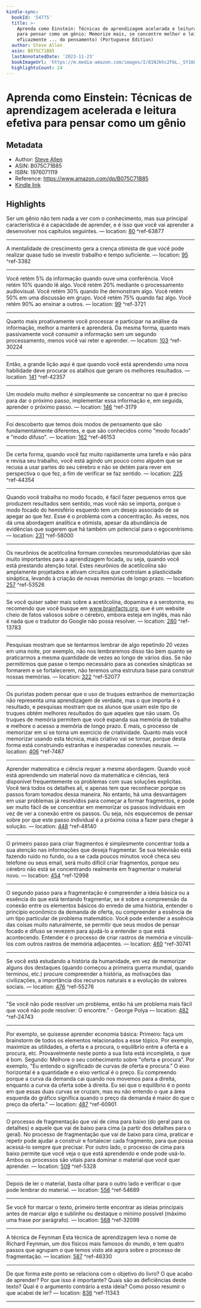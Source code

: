 ```yaml
---
kindle-sync:
  bookId: '54775'
  title: >-
    Aprenda como Einstein: Técnicas de aprendizagem acelerada e leitura efetiva
    para pensar como um gênio: Memorize mais, se concentre melhor e leia
    eficazmente ... do pensamento) (Portuguese Edition)
  author: Steve Allen
  asin: B075C71B85
  lastAnnotatedDate: '2023-11-23'
  bookImageUrl: 'https://m.media-amazon.com/images/I/81NJkhc2FbL._SY160.jpg'
  highlightsCount: 24
---
```

# Aprenda como Einstein: Técnicas de aprendizagem acelerada e leitura efetiva para pensar como um gênio
## Metadata
* Author: [Steve Allen](https://www.amazon.comundefined)
* ASIN: B075C71B85
* ISBN: 1976071119
* Reference: https://www.amazon.com/dp/B075C71B85
* [Kindle link](kindle://book?action=open&asin=B075C71B85)

## Highlights
Ser um gênio não tem nada a ver com o conhecimento, mas sua principal característica é a capacidade de aprender, e é isso que você vai aprender a desenvolver nos capítulos seguintes. — location: [80](kindle://book?action=open&asin=B075C71B85&location=80) ^ref-63877

---
A mentalidade de crescimento gera a crença otimista de que você pode realizar quase tudo se investir trabalho e tempo suficiente. — location: [95](kindle://book?action=open&asin=B075C71B85&location=95) ^ref-3382

---
Você retém 5% da informação quando ouve uma conferência. Você retém 10% quando lê algo. Você retém 20% mediante o processamento audiovisual. Você retém 30% quando lhe demonstram algo. Você retém 50% em uma discussão em grupo. Você retém 75% quando faz algo. Você retém 90% ao ensinar a outros. — location: [99](kindle://book?action=open&asin=B075C71B85&location=99) ^ref-3721

---
Quanto mais proativamente você processar e participar na análise da informação, melhor a manterá e aprenderá. Da mesma forma, quanto mais passivamente você consumir a informação sem um segundo processamento, menos você vai reter e aprender. — location: [103](kindle://book?action=open&asin=B075C71B85&location=103) ^ref-30224

---
Então, a grande lição aqui é que quando você está aprendendo uma nova habilidade deve procurar os atalhos que geram os melhores resultados. — location: [141](kindle://book?action=open&asin=B075C71B85&location=141) ^ref-42357

---
Um modelo muito melhor é simplesmente se concentrar no que é preciso para dar o próximo passo, implementar essa informação e, em seguida, aprender o próximo passo. — location: [146](kindle://book?action=open&asin=B075C71B85&location=146) ^ref-3179

---
Foi descoberto que temos dois modos de pensamento que são fundamentalmente diferentes, e que são conhecidos como "modo focado" e "modo difuso". — location: [162](kindle://book?action=open&asin=B075C71B85&location=162) ^ref-46153

---
De certa forma, quando você faz muito rapidamente uma tarefa e não pára e revisa seu trabalho, você está agindo um pouco como alguém que se recusa a usar partes do seu cérebro e não se detém para rever em perspectiva o que fez, a fim de verificar se faz sentido. — location: [225](kindle://book?action=open&asin=B075C71B85&location=225) ^ref-44354

---
Quando você trabalha no modo focado, é fácil fazer pequenos erros que produzem resultados sem sentido, mas você não se importa, porque o modo focado do hemisfério esquerdo tem um desejo associado de se apegar ao que fez. Esse é o problema com a concentração. Às vezes, nos dá uma abordagem analítica e otimista, apesar da abundância de evidências que sugerem que há também um potencial para o egocentrismo. — location: [231](kindle://book?action=open&asin=B075C71B85&location=231) ^ref-58000

---
Os neurônios de acetilcolina formam conexões neuromodulatórias que são muito importantes para a aprendizagem focada, ou seja, quando você está prestando atenção total. Estes neurônios de acetilcolina são amplamente projetados e ativam circuitos que controlam a plasticidade sináptica, levando à criação de novas memórias de longo prazo. — location: [257](kindle://book?action=open&asin=B075C71B85&location=257) ^ref-53526

---
Se você quiser saber mais sobre a acetilcolina, dopamina e a serotonina, eu recomendo que você busque em www.brainfacts.org, que é um website cheio de fatos valiosos sobre o cérebro, embora esteja em inglês, mas não é nada que o tradutor do Google não possa resolver. — location: [280](kindle://book?action=open&asin=B075C71B85&location=280) ^ref-13783

---
Pesquisas mostram que se tentarmos lembrar de algo repetindo 20 vezes em uma noite, por exemplo, não nos lembraremos disso tão bem quanto se praticarmos a mesma quantidade de vezes ao longo de vários dias. Se não permitirmos que passe o tempo necessário para as conexões sinápticas se formarem e se fortalecerem, não teremos uma estrutura base para construir nossas memórias. — location: [322](kindle://book?action=open&asin=B075C71B85&location=322) ^ref-52077

---
Os puristas podem pensar que o uso de truques estranhos de memorização não representa uma aprendizagem de verdade, mas o que importa é o resultado, e pesquisas mostram que os alunos que usam este tipo de truques obtém melhores resultados do que aqueles que não usam. Os truques de memória permitem que você expanda sua memória de trabalho e melhore o acesso a memória de longo prazo. E mais, o processo de memorizar em si se torna um exercício de criatividade. Quanto mais você memorizar usando esta técnica, mais criativo vai se tornar, porque desta forma está construindo estranhas e inesperadas conexões neurais. — location: [406](kindle://book?action=open&asin=B075C71B85&location=406) ^ref-7487

---
Aprender matemática e ciência requer a mesma abordagem. Quando você está aprendendo um material novo da matemática e ciências, terá disponível frequentemente os problemas com suas soluções explícitas. Você terá todos os detalhes ali, e apenas tem que reconhecer porque os passos foram tomados dessa maneira. No entanto, há uma desvantagem em usar problemas já resolvidos para começar a formar fragmentos, e pode ser muito fácil de se concentrar em memorizar os passos individuais em vez de ver a conexão entre os passos. Ou seja, nós esquecemos de pensar sobre por que este passo individual é a próxima coisa a fazer para chegar à solução. — location: [448](kindle://book?action=open&asin=B075C71B85&location=448) ^ref-48140

---
O primeiro passo para criar fragmentos é simplesmente concentrar toda a sua atenção nas informações que deseja fragmentar. Se sua televisão está fazendo ruído no fundo, ou a se cada poucos minutos você checa seu telefone ou seus email, será muito difícil criar fragmentos, porque seu cérebro não está se concentrando realmente em fragmentar o material novo. — location: [454](kindle://book?action=open&asin=B075C71B85&location=454) ^ref-12998

---
O segundo passo para a fragmentação é compreender a ideia básica ou a essência do que está tentando fragmentar, se é sobre a compreensão da conexão entre os elementos básicos do enredo de uma história, entender o princípio econômico da demanda de oferta, ou compreender a essência de um tipo particular de problema matemático. Você pode entender a essência das coisas muito naturalmente, se permitir que seus modos de pensar focado e difuso se revezem para ajudá-lo a entender o que está acontecendo. Entender é o processo de criar rastros de memória e vinculá-los com outros rastros de memória adjacentes. — location: [460](kindle://book?action=open&asin=B075C71B85&location=460) ^ref-30741

---
Se você está estudando a história da humanidade, em vez de memorizar alguns dos destaques (quando começou a primeira guerra mundial, quando terminou, etc.) procure compreender a história, as motivações das civilizações, a importância dos recursos naturais e a evolução de valores sociais. — location: [476](kindle://book?action=open&asin=B075C71B85&location=476) ^ref-55276

---
"Se você não pode resolver um problema, então há um problema mais fácil que você não pode resolver: O encontre." - George Polya — location: [482](kindle://book?action=open&asin=B075C71B85&location=482) ^ref-24743

---
Por exemplo, se quisesse aprender economia básica: Primeiro: faça um brainstorm de todos os elementos relacionados a esse tópico. Por exemplo, maximize as utilidades, a oferta e a procura, o equilíbrio entre a oferta e a procura, etc. Provavelmente neste ponto a sua lista está incompleta, o que é bom. Segundo: Melhore o seu conhecimento sobre "oferta e procura". Por exemplo, "Eu entendo o significado de curvas de oferta e procura." O eixo horizontal é a quantidade e o eixo vertical é o preço. Eu compreendo porque a curva da demanda cai quando nos movemos para a direita, enquanto a curva da oferta sobe à direita. Eu sei que o equilíbrio é o ponto em que essas duas curvas se cruzam, mas eu não entendo o que a área esquerda do gráfico significa quando o preço da demanda é maior do que o preço da oferta." — location: [487](kindle://book?action=open&asin=B075C71B85&location=487) ^ref-60901

---
O processo de fragmentação que vai de cima para baixo (do geral para os detalhes) e aquele que vai de baixo para cima (a partir dos detalhes para o geral). No processo de fragmentação que vai de baixo para cima, praticar e repetir pode ajudar a construir e fortalecer cada fragmento, para que possa acessá-lo sempre que precisar. Por outro lado, o processo de cima para baixo permite que você veja o que está aprendendo e onde pode usá-lo. Ambos os processos são vitais para dominar o material que você quer aprender. — location: [509](kindle://book?action=open&asin=B075C71B85&location=509) ^ref-5328

---
Depois de ler o material, basta olhar para o outro lado e verificar o que pode lembrar do material. — location: [556](kindle://book?action=open&asin=B075C71B85&location=556) ^ref-54689

---
Se você for marcar o texto, primeiro tente encontrar as ideias principais antes de marcar algo e sublinhe ou destaque o mínimo possível (máximo uma frase por parágrafo). — location: [568](kindle://book?action=open&asin=B075C71B85&location=568) ^ref-32099

---
A técnica de Feynman Esta técnica de aprendizagem leva o nome de Richard Feynman, um dos físicos mais famosos do mundo, e tem quatro passos que agrupam o que temos visto até agora sobre o processo de fragmentação. — location: [587](kindle://book?action=open&asin=B075C71B85&location=587) ^ref-46330

---
De que forma este ponto se relaciona com o objetivo do livro? O que acabo de aprender? Por que isso é importante? Quais são as deficiências deste texto? Qual é o argumento contrário a esta ideia? Como posso resumir o que acabei de ler? — location: [836](kindle://book?action=open&asin=B075C71B85&location=836) ^ref-11343

---
